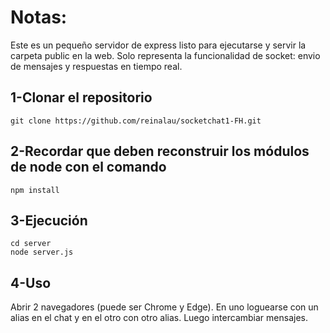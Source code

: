 # Notas:

Este es un pequeño servidor de express listo para ejecutarse y servir la carpeta public en la web.
Solo representa la funcionalidad de socket: envio de mensajes y respuestas en tiempo real.


## 1-Clonar el repositorio ##

```
git clone https://github.com/reinalau/socketchat1-FH.git
```



## 2-Recordar que deben reconstruir los módulos de node con el comando ##


```
npm install
```

## 3-Ejecución ##
```
cd server
node server.js
```

## 4-Uso ##

Abrir 2 navegadores (puede ser Chrome y Edge). En uno loguearse con un alias en el chat y en el otro con otro alias. Luego intercambiar mensajes.

